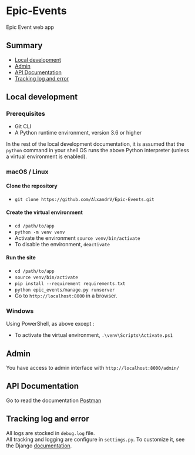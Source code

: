 # Epic-Events

Epic Event web app

## Summary

- [Local development](#local-development)
- [Admin](#admin)
- [API Documentation](#api-documentation)
- [Tracking log and error](#tracking-log-and-error)

## Local development 

### Prerequisites

- Git CLI
- A Python runtime environment, version 3.6 or higher

In the rest of the local development documentation, it is assumed that the `python` command in your shell OS runs the above Python interpreter (unless a virtual environment is enabled).

### macOS / Linux

#### Clone the repository

- `git clone https://github.com/AlxandrV/Epic-Events.git`

#### Create the virtual environment

- `cd /path/to/app`
- `python -m venv venv`
- Activate the environment `source venv/bin/activate`
- To disable the environment, `deactivate`

#### Run the site

- `cd /path/to/app`
- `source venv/bin/activate`
- `pip install --requirement requirements.txt`
- `python epic_events/manage.py runserver`
- Go to `http://localhost:8000` in a browser.

### Windows

Using PowerShell, as above except :

- To activate the virtual environment, `.\venv\Scripts\Activate.ps1` 

## Admin

You have access to admin interface with `http://localhost:8000/admin/`

## API Documentation

Go to read the documentation [Postman](https://documenter.getpostman.com/view/22332147/2s8Z6saaxr)

## Tracking log and error

All logs are stocked in `debug.log` file.  
All tracking and logging are configure in `settings.py`. To customize it, see the Django [documentation](https://docs.djangoproject.com/en/2.2/topics/logging/).
